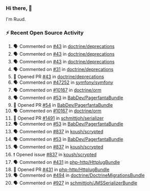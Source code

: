 ### Hi there, 👋

I'm Ruud.
 
### :zap: Recent Open Source Activity

<!--START_SECTION:activity-->
1. 🗣 Commented on [#43](https://github.com/doctrine/deprecations/issues/43) in [doctrine/deprecations](https://github.com/doctrine/deprecations)
2. 🗣 Commented on [#43](https://github.com/doctrine/deprecations/issues/43) in [doctrine/deprecations](https://github.com/doctrine/deprecations)
3. 🗣 Commented on [#43](https://github.com/doctrine/deprecations/issues/43) in [doctrine/deprecations](https://github.com/doctrine/deprecations)
4. 🗣 Commented on [#31](https://github.com/doctrine/deprecations/issues/31) in [doctrine/deprecations](https://github.com/doctrine/deprecations)
5. 💪 Opened PR [#43](https://github.com/doctrine/deprecations/pull/43) in [doctrine/deprecations](https://github.com/doctrine/deprecations)
6. 🗣 Commented on [#47252](https://github.com/symfony/symfony/issues/47252) in [symfony/symfony](https://github.com/symfony/symfony)
7. 🗣 Commented on [#10167](https://github.com/doctrine/orm/issues/10167) in [doctrine/orm](https://github.com/doctrine/orm)
8. 🗣 Commented on [#53](https://github.com/BabDev/PagerfantaBundle/issues/53) in [BabDev/PagerfantaBundle](https://github.com/BabDev/PagerfantaBundle)
9. 💪 Opened PR [#54](https://github.com/BabDev/PagerfantaBundle/pull/54) in [BabDev/PagerfantaBundle](https://github.com/BabDev/PagerfantaBundle)
10. 🗣 Commented on [#10167](https://github.com/doctrine/orm/issues/10167) in [doctrine/orm](https://github.com/doctrine/orm)
11. 💪 Opened PR [#1491](https://github.com/schmittjoh/serializer/pull/1491) in [schmittjoh/serializer](https://github.com/schmittjoh/serializer)
12. 🗣 Commented on [#53](https://github.com/BabDev/PagerfantaBundle/issues/53) in [BabDev/PagerfantaBundle](https://github.com/BabDev/PagerfantaBundle)
13. 🗣 Commented on [#837](https://github.com/koush/scrypted/issues/837) in [koush/scrypted](https://github.com/koush/scrypted)
14. 🗣 Commented on [#53](https://github.com/BabDev/PagerfantaBundle/issues/53) in [BabDev/PagerfantaBundle](https://github.com/BabDev/PagerfantaBundle)
15. 🗣 Commented on [#837](https://github.com/koush/scrypted/issues/837) in [koush/scrypted](https://github.com/koush/scrypted)
16. ❗ Opened issue [#837](https://github.com/koush/scrypted/issues/837) in [koush/scrypted](https://github.com/koush/scrypted)
17. 🗣 Commented on [#431](https://github.com/php-http/HttplugBundle/issues/431) in [php-http/HttplugBundle](https://github.com/php-http/HttplugBundle)
18. 💪 Opened PR [#431](https://github.com/php-http/HttplugBundle/pull/431) in [php-http/HttplugBundle](https://github.com/php-http/HttplugBundle)
19. 🗣 Commented on [#494](https://github.com/doctrine/DoctrineMigrationsBundle/issues/494) in [doctrine/DoctrineMigrationsBundle](https://github.com/doctrine/DoctrineMigrationsBundle)
20. 🗣 Commented on [#927](https://github.com/schmittjoh/JMSSerializerBundle/issues/927) in [schmittjoh/JMSSerializerBundle](https://github.com/schmittjoh/JMSSerializerBundle)
<!--END_SECTION:activity-->
